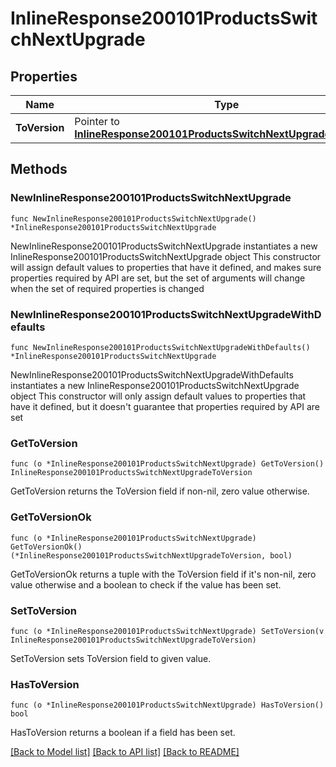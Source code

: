 # InlineResponse200101ProductsSwitchNextUpgrade

## Properties

Name | Type | Description | Notes
------------ | ------------- | ------------- | -------------
**ToVersion** | Pointer to [**InlineResponse200101ProductsSwitchNextUpgradeToVersion**](InlineResponse200101ProductsSwitchNextUpgradeToVersion.md) |  | [optional] 

## Methods

### NewInlineResponse200101ProductsSwitchNextUpgrade

`func NewInlineResponse200101ProductsSwitchNextUpgrade() *InlineResponse200101ProductsSwitchNextUpgrade`

NewInlineResponse200101ProductsSwitchNextUpgrade instantiates a new InlineResponse200101ProductsSwitchNextUpgrade object
This constructor will assign default values to properties that have it defined,
and makes sure properties required by API are set, but the set of arguments
will change when the set of required properties is changed

### NewInlineResponse200101ProductsSwitchNextUpgradeWithDefaults

`func NewInlineResponse200101ProductsSwitchNextUpgradeWithDefaults() *InlineResponse200101ProductsSwitchNextUpgrade`

NewInlineResponse200101ProductsSwitchNextUpgradeWithDefaults instantiates a new InlineResponse200101ProductsSwitchNextUpgrade object
This constructor will only assign default values to properties that have it defined,
but it doesn't guarantee that properties required by API are set

### GetToVersion

`func (o *InlineResponse200101ProductsSwitchNextUpgrade) GetToVersion() InlineResponse200101ProductsSwitchNextUpgradeToVersion`

GetToVersion returns the ToVersion field if non-nil, zero value otherwise.

### GetToVersionOk

`func (o *InlineResponse200101ProductsSwitchNextUpgrade) GetToVersionOk() (*InlineResponse200101ProductsSwitchNextUpgradeToVersion, bool)`

GetToVersionOk returns a tuple with the ToVersion field if it's non-nil, zero value otherwise
and a boolean to check if the value has been set.

### SetToVersion

`func (o *InlineResponse200101ProductsSwitchNextUpgrade) SetToVersion(v InlineResponse200101ProductsSwitchNextUpgradeToVersion)`

SetToVersion sets ToVersion field to given value.

### HasToVersion

`func (o *InlineResponse200101ProductsSwitchNextUpgrade) HasToVersion() bool`

HasToVersion returns a boolean if a field has been set.


[[Back to Model list]](../README.md#documentation-for-models) [[Back to API list]](../README.md#documentation-for-api-endpoints) [[Back to README]](../README.md)


